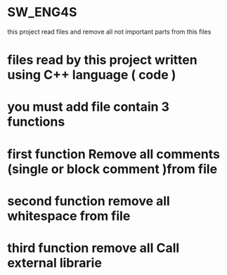 # SW_ENG4S
this project read files and remove all not important parts from this files
# files read by this project written using C++ language ( code )
# you must add file contain 3 functions 
# first function Remove all comments (single or block comment )from file
# second function remove all whitespace from file
# third function remove all Call external librarie